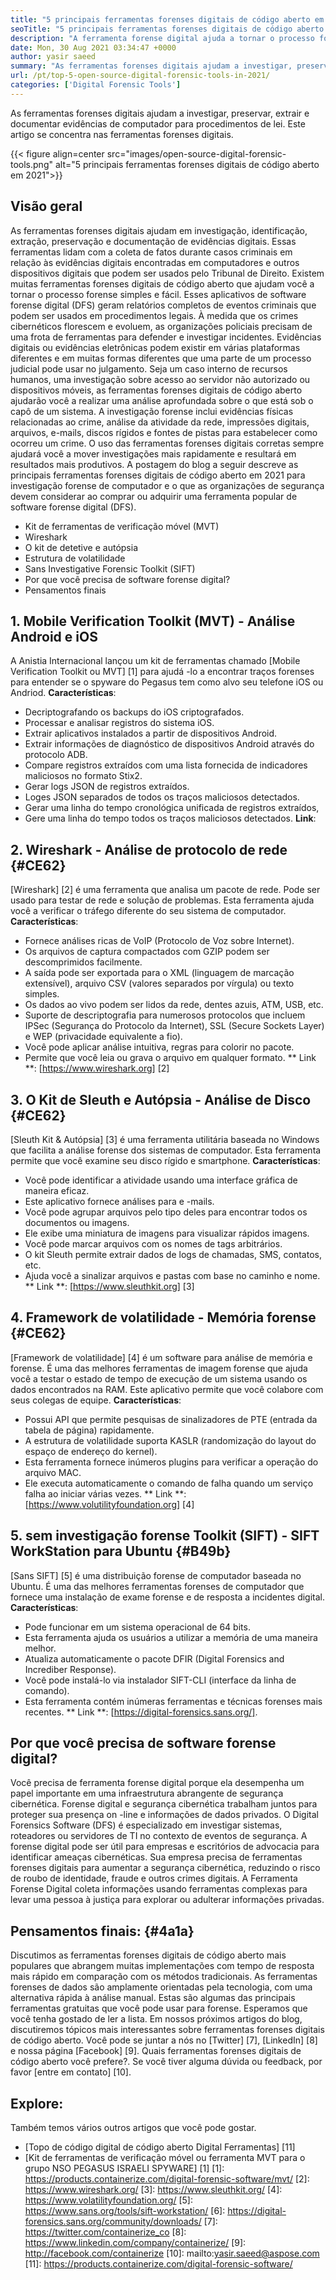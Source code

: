 ```yaml
---
title: "5 principais ferramentas forenses digitais de código aberto em 2021" 
seoTitle: "5 principais ferramentas forenses digitais de código aberto em 2021" 
description: "A ferramenta forense digital ajuda a tornar o processo forense digital simples e fácil para procedimentos legais. Este artigo lista as ferramentas forenses digitais de código aberto." 
date: Mon, 30 Aug 2021 03:34:47 +0000
author: yasir saeed
summary: "As ferramentas forenses digitais ajudam a investigar, preservar, extrair e documentar evidências de computador para procedimentos de lei. Este artigo se concentra nas ferramentas forenses digitais." 
url: /pt/top-5-open-source-digital-forensic-tools-in-2021/
categories: ['Digital Forensic Tools']
---
```


As ferramentas forenses digitais ajudam a investigar, preservar, extrair e documentar evidências de computador para procedimentos de lei. Este artigo se concentra nas ferramentas forenses digitais.

{{< figure align=center src="images/open-source-digital-forensic-tools.png" alt="5 principais ferramentas forenses digitais de código aberto em 2021">}}


## **Visão geral**
As ferramentas forenses digitais ajudam em investigação, identificação, extração, preservação e documentação de evidências digitais. Essas ferramentas lidam com a coleta de fatos durante casos criminais em relação às evidências digitais encontradas em computadores e outros dispositivos digitais que podem ser usados ​​pelo Tribunal de Direito. Existem muitas ferramentas forenses digitais de código aberto que ajudam você a tornar o processo forense simples e fácil. Esses aplicativos de software forense digital (DFS) geram relatórios completos de eventos criminais que podem ser usados ​​em procedimentos legais. À medida que os crimes cibernéticos florescem e evoluem, as organizações policiais precisam de uma frota de ferramentas para defender e investigar incidentes.
Evidências digitais ou evidências eletrônicas podem existir em várias plataformas diferentes e em muitas formas diferentes que uma parte de um processo judicial pode usar no julgamento. Seja um caso interno de recursos humanos, uma investigação sobre acesso ao servidor não autorizado ou dispositivos móveis, as ferramentas forenses digitais de código aberto ajudarão você a realizar uma análise aprofundada sobre o que está sob o capô de um sistema. A investigação forense inclui evidências físicas relacionadas ao crime, análise da atividade da rede, impressões digitais, arquivos, e-mails, discos rígidos e fontes de pistas para estabelecer como ocorreu um crime. O uso das ferramentas forenses digitais corretas sempre ajudará você a mover investigações mais rapidamente e resultará em resultados mais produtivos.
A postagem do blog a seguir descreve as principais ferramentas forenses digitais de código aberto em 2021 para investigação forense de computador e o que as organizações de segurança devem considerar ao comprar ou adquirir uma ferramenta popular de software forense digital (DFS).
  * Kit de ferramentas de verificação móvel (MVT)
  * Wireshark
  * O kit de detetive e autópsia
  * Estrutura de volatilidade
  * Sans Investigative Forensic Toolkit (SIFT)
  * Por que você precisa de software forense digital?
  * Pensamentos finais

## 1. Mobile Verification Toolkit (MVT) - Análise Android e iOS
A Anistia Internacional lançou um kit de ferramentas chamado [Mobile Verification Toolkit ou MVT] [1] para ajudá -lo a encontrar traços forenses para entender se o spyware do Pegasus tem como alvo seu telefone iOS ou Andriod.
**Características**:
  * Decriptografando os backups do iOS criptografados.
  * Processar e analisar registros do sistema iOS.
  * Extrair aplicativos instalados a partir de dispositivos Android.
  * Extrair informações de diagnóstico de dispositivos Android através do protocolo ADB.
  * Compare registros extraídos com uma lista fornecida de indicadores maliciosos no formato Stix2.
  * Gerar logs JSON de registros extraídos.
  * Loges JSON separados de todos os traços maliciosos detectados.
  * Gerar uma linha do tempo cronológica unificada de registros extraídos,
  * Gere uma linha do tempo todos os traços maliciosos detectados.
**Link**:

## 2. Wireshark - Análise de protocolo de rede {#CE62}
[Wireshark] [2] é uma ferramenta que analisa um pacote de rede. Pode ser usado para testar de rede e solução de problemas. Esta ferramenta ajuda você a verificar o tráfego diferente do seu sistema de computador.
**Características**:
  * Fornece análises ricas de VoIP (Protocolo de Voz sobre Internet).
  * Os arquivos de captura compactados com GZIP podem ser descomprimidos facilmente.
  * A saída pode ser exportada para o XML (linguagem de marcação extensível), arquivo CSV (valores separados por vírgula) ou texto simples.
  * Os dados ao vivo podem ser lidos da rede, dentes azuis, ATM, USB, etc.
  * Suporte de descriptografia para numerosos protocolos que incluem IPSec (Segurança do Protocolo da Internet), SSL (Secure Sockets Layer) e WEP (privacidade equivalente a fio).
  * Você pode aplicar análise intuitiva, regras para colorir no pacote.
  * Permite que você leia ou grava o arquivo em qualquer formato.
** Link **: [https://www.wireshark.org] [2]

## 3. O Kit de Sleuth e Autópsia - Análise de Disco {#CE62}
[Sleuth Kit & Autópsia] [3] é uma ferramenta utilitária baseada no Windows que facilita a análise forense dos sistemas de computador. Esta ferramenta permite que você examine seu disco rígido e smartphone.
**Características**:
  * Você pode identificar a atividade usando uma interface gráfica de maneira eficaz.
  * Este aplicativo fornece análises para e -mails.
  * Você pode agrupar arquivos pelo tipo deles para encontrar todos os documentos ou imagens.
  * Ele exibe uma miniatura de imagens para visualizar rápidos imagens.
  * Você pode marcar arquivos com os nomes de tags arbitrários.
  * O kit Sleuth permite extrair dados de logs de chamadas, SMS, contatos, etc.
  * Ajuda você a sinalizar arquivos e pastas com base no caminho e nome.
** Link **: [https://www.sleuthkit.org] [3]

## 4. Framework de volatilidade - Memória forense {#CE62}
[Framework de volatilidade] [4] é um software para análise de memória e forense. É uma das melhores ferramentas de imagem forense que ajuda você a testar o estado de tempo de execução de um sistema usando os dados encontrados na RAM. Este aplicativo permite que você colabore com seus colegas de equipe.
**Características**:
  * Possui API que permite pesquisas de sinalizadores de PTE (entrada da tabela de página) rapidamente.
  * A estrutura de volatilidade suporta KASLR (randomização do layout do espaço de endereço do kernel).
  * Esta ferramenta fornece inúmeros plugins para verificar a operação do arquivo MAC.
  * Ele executa automaticamente o comando de falha quando um serviço falha ao iniciar várias vezes.
** Link **: [https://www.volutilityfoundation.org] [4]

## 5. sem investigação forense Toolkit (SIFT) - SIFT WorkStation para Ubuntu {#B49b}
[Sans SIFT] [5] é uma distribuição forense de computador baseada no Ubuntu. É uma das melhores ferramentas forenses de computador que fornece uma instalação de exame forense e de resposta a incidentes digital.
**Características**:
  * Pode funcionar em um sistema operacional de 64 bits.
  * Esta ferramenta ajuda os usuários a utilizar a memória de uma maneira melhor.
  * Atualiza automaticamente o pacote DFIR (Digital Forensics and Incrediber Response).
  * Você pode instalá-lo via instalador SIFT-CLI (interface da linha de comando).
  * Esta ferramenta contém inúmeras ferramentas e técnicas forenses mais recentes.
** Link **: [https://digital-forensics.sans.org/].

## Por que você precisa de software forense digital?
Você precisa de ferramenta forense digital porque ela desempenha um papel importante em uma infraestrutura abrangente de segurança cibernética. Forense digital e segurança cibernética trabalham juntos para proteger sua presença on -line e informações de dados privados. O Digital Forensics Software (DFS) é especializado em investigar sistemas, roteadores ou servidores de TI no contexto de eventos de segurança.
A forense digital pode ser útil para empresas e escritórios de advocacia para identificar ameaças cibernéticas. Sua empresa precisa de ferramentas forenses digitais para aumentar a segurança cibernética, reduzindo o risco de roubo de identidade, fraude e outros crimes digitais. A Ferramenta Forense Digital coleta informações usando ferramentas complexas para levar uma pessoa à justiça para explorar ou adulterar informações privadas.

## Pensamentos finais: {#4a1a}
Discutimos as ferramentas forenses digitais de código aberto mais populares que abrangem muitas implementações com tempo de resposta mais rápido em comparação com os métodos tradicionais. As ferramentas forenses de dados são amplamente orientadas pela tecnologia, com uma alternativa rápida à análise manual. Estas são algumas das principais ferramentas gratuitas que você pode usar para forense. Esperamos que você tenha gostado de ler a lista. Em nossos próximos artigos do blog, discutiremos tópicos mais interessantes sobre ferramentas forenses digitais de código aberto.
Você pode se juntar a nós no [Twitter] [7], [LinkedIn] [8] e nossa página [Facebook] [9]. Quais ferramentas forenses digitais de código aberto você prefere?. Se você tiver alguma dúvida ou feedback, por favor [entre em contato] [10].

## Explore:
Também temos vários outros artigos que você pode gostar.
  * [Topo de código digital de código aberto Digital Ferramentas] [11]
  * [Kit de ferramentas de verificação móvel ou ferramenta MVT para o grupo NSO PEGASUS ISRAELI SPYWARE] [1]
[1]: https://products.containerize.com/digital-forensic-software/mvt/
[2]: https://www.wireshark.org/
[3]: https://www.sleuthkit.org/
[4]: https://www.volatilityfoundation.org/
[5]: https://www.sans.org/tools/sift-workstation/
[6]: https://digital-forensics.sans.org/community/downloads/
[7]: https://twitter.com/containerize_co
[8]: https://www.linkedin.com/company/containerize/
[9]: http://facebook.com/containerize
[10]: mailto:yasir.saeed@aspose.com
[11]: https://products.containerize.com/digital-forensic-software/
